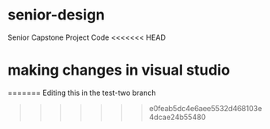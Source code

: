 # senior-design
Senior Capstone Project Code
<<<<<<< HEAD
# making changes in visual studio
=======
Editing this in the test-two branch
>>>>>>> e0feab5dc4e6aee5532d468103e4dcae24b55480
